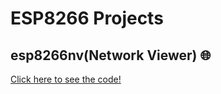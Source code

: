 # ESP8266 Projects
## esp8266nv(Network Viewer) 🌐
<a href="https://github.com/KarllosMiguel/ESP8266/blob/main/esp8266nv.ino">Click here to see the code!</a>

